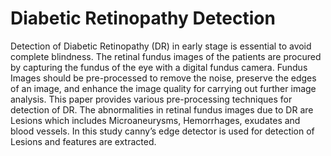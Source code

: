 # Diabetic Retinopathy Detection

Detection of Diabetic Retinopathy (DR) in early stage
is essential to avoid complete blindness. The retinal fundus
images of the patients are procured by capturing the fundus of
the eye with a digital fundus camera. Fundus Images should be
pre-processed to remove the noise, preserve the edges of an
image, and enhance the image quality for carrying out further
image analysis. This paper provides various pre-processing
techniques for detection of DR. The abnormalities in retinal
fundus images due to DR are Lesions which includes
Microaneurysms, Hemorrhages, exudates and blood vessels. In
this study canny’s edge detector is used for detection of Lesions
and features are extracted.
